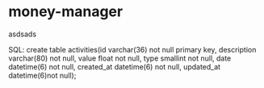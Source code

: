 # money-manager
asdsads


SQL:
create table activities(id varchar(36) not null primary key, description varchar(80) not null, value float not null, type smallint not null, date datetime(6) not null, created_at datetime(6) not null, updated_at datetime(6)not null);